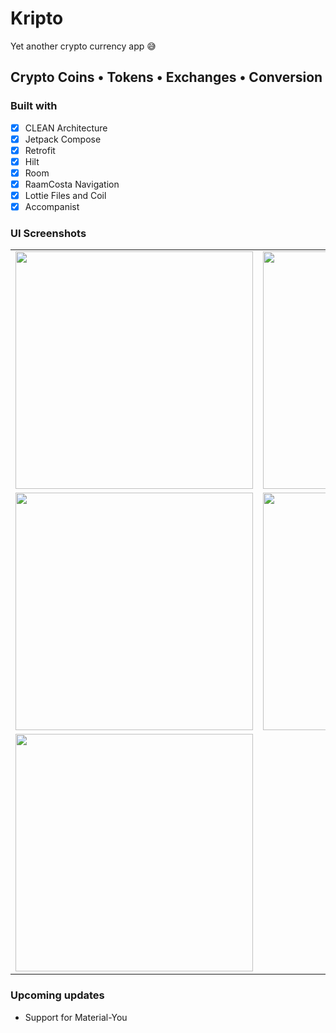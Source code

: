 # Kripto
Yet another crypto currency app 😅
## Crypto Coins  •  Tokens  •  Exchanges  •   Conversion

### Built with

- [x] CLEAN Architecture
- [x] Jetpack Compose
- [x] Retrofit
- [x] Hilt
- [x] Room
- [x] RaamCosta Navigation
- [x] Lottie Files and Coil
- [x] Accompanist

### UI Screenshots
|  |  |
| ---- | ---- |
| <img src="https://user-images.githubusercontent.com/54077752/194845344-16e09ca5-0101-4da8-bfbe-2d980c19b362.png" width="380" /> | <img src="https://user-images.githubusercontent.com/54077752/194845597-cc0cee9d-e3ea-4ece-9f64-6260429ab4eb.png" width="380" />
| <img src="https://user-images.githubusercontent.com/54077752/194846783-f18492ff-2e69-48fb-87b7-13c27b258713.png" width="380" /> | <img src="https://user-images.githubusercontent.com/54077752/194846926-e5f144f1-f608-4668-8246-1fdd9b37f175.png" width="380" />
| <img src="https://user-images.githubusercontent.com/54077752/194847264-047eff3a-dc61-41e4-8f86-1a442db82569.png" width="380" /> ||

### Upcoming updates
- Support for Material-You
